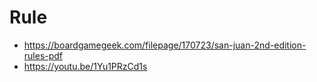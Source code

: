# Rule

- https://boardgamegeek.com/filepage/170723/san-juan-2nd-edition-rules-pdf
- https://youtu.be/1Yu1PRzCd1s
